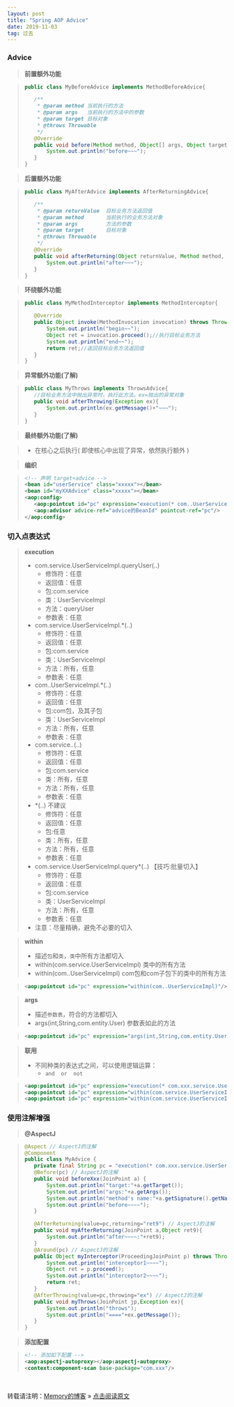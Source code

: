 ```yaml
---
layout: post
title: "Spring AOP Advice"
date: 2019-11-03
tag: 过去
---
```

### Advice

> **前置额外功能**

> ```java
> public class MyBeforeAdvice implements MethodBeforeAdvice{
>
>    /**
>     * @param method 当前执行的方法
>     * @param args   当前执行的方法中的参数
>     * @param target 目标对象
>     * @throws Throwable
>     */
>    @Override
>    public void before(Method method, Object[] args, Object target) throws Throwable {
>        System.out.println("before~~~");
>    }
>}
>```

> **后置额外功能**

>```java
> public class MyAfterAdvice implements AfterReturningAdvice{
>
>    /**
>     * @param returnValue  目标业务方法返回值
>     * @param method       当前执行的业务方法对象
>     * @param args         方法的参数
>     * @param target       目标对象
>     * @throws Throwable
>     */
>    @Override
>    public void afterReturning(Object returnValue, Method method, Object[] args, Object target) throws Throwable {
>        System.out.println("after~~~");
>    }
>}
>```

> **环绕额外功能**

> ```java
> public class MyMethodInterceptor implements MethodInterceptor{
>
>    @Override
>    public Object invoke(MethodInvocation invocation) throws Throwable {
>        System.out.println("begin~~");
>        Object ret = invocation.proceed();//执行目标业务方法
>        System.out.println("end~~");
>        return ret;//返回目标业务方法返回值
>    }
>}
>```

> **异常额外功能(了解)**

>```java
> public class MyThrows implements ThrowsAdvice{
>    //目标业务方法中抛出异常时，执行此方法。ex=抛出的异常对象
>    public void afterThrowing(Exception ex){
>        System.out.println(ex.getMessage()+"~~~");
>    }
>}
>```

> **最终额外功能(了解)**

> * 在核心之后执行( 即使核心中出现了异常，依然执行额外 )

> **编织**

>```xml
> <!-- 声明 target+advice -->
><bean id="userService" class="xxxxx"></bean>
><bean id="myXXAdvice" class="xxxxx"></bean>
><aop:config>
>    <aop:pointcut id="pc" expression="execution(* com..UserService*.*(..))"/>
>    <aop:advisor advice-ref="advice的BeanId" pointcut-ref="pc"/>
></aop:config>
>```

### 切入点表达式

> **execution**
> * com.service.UserServiceImpl.queryUser(..)
>   - 修饰符：任意
>   - 返回值：任意
>   - 包:com.service
>   - 类：UserServiceImpl
>   - 方法：queryUser
>   - 参数表：任意
> * com.service.UserServiceImpl.*(..)
>   - 修饰符：任意
>   - 返回值：任意
>   - 包:com.service
>   - 类：UserServiceImpl
>   - 方法：所有，任意
>   - 参数表：任意
> * com..UserServiceImpl.*(..)
>   - 修饰符：任意
>   - 返回值：任意
>   - 包:com包，及其子包
>   - 类：UserServiceImpl
>   - 方法：所有，任意
>   - 参数表：任意
> * com.service.*.*(..)
>   - 修饰符：任意
>   - 返回值：任意
>   - 包:com.service
>   - 类：所有，任意
>   - 方法：所有，任意
>   - 参数表：任意
> * *(..)    不建议
>   - 修饰符：任意
>   - 返回值：任意
>   - 包:任意
>   - 类：所有，任意
>   - 方法：所有，任意
>   - 参数表：任意
> * com.service.UserServiceImpl.query*(..)  【技巧:批量切入】
>   - 修饰符：任意
>   - 返回值：任意
>   - 包:com.service
>   - 类：UserServiceImpl
>   - 方法：所有，任意
>   - 参数表：任意
> * 注意：尽量精确，避免不必要的切入

> **within**
> * 描述`包`和`类`，`类`中所有方法都切入
> * within(com.service.UserServiceImpl) 类中的所有方法
> * within(com..UserServiceImpl) com包和com子包下的类中的所有方法

> ```xml
> <aop:pointcut id="pc" expression="within(com..UserServiceImpl)"/>
> ```

> **args**
> * 描述`参数表`，符合的方法都切入
> * args(int,String,com.entity.User) 参数表如此的方法


>```xml
> <aop:pointcut id="pc" expression="args(int,String,com.entity.User)"/>
> ```

> **联用**
> * 不同种类的表达式之间，可以使用逻辑运算：
>   - `and  or  not`

>```xml
> <aop:pointcut id="pc" expression="execution(* com.xxx.service.UserServiceImpl.*(..)) and args(com.User)"/>
> <aop:pointcut id="pc" expression="within(com.service.UserServiceImpl) or args(com.User)"/>
> <aop:pointcut id="pc" expression="within(com.service.UserServiceImpl) and not args(com.User)"/>
>```

### 使用注解增强

> **@AspectJ**

>```java
>@Aspect // AspectJ的注解
>@Component
>public class MyAdvice {
>    private final String pc = "execution(* com.xxx.service.UserServiceImpl.*(..))";
>    @Before(pc) // AspectJ的注解
>    public void beforeXxx(JoinPoint a) {
>        System.out.println("target:"+a.getTarget());
>        System.out.println("args:"+a.getArgs());
>        System.out.println("method's name:"+a.getSignature().getName());
>        System.out.println("before~~~~");
>    }
>
>    @AfterReturning(value=pc,returning="ret9") // AspectJ的注解
>    public void myAfterReturning(JoinPoint a,Object ret9){
>        System.out.println("after~~~~:"+ret9);
>    }
>    @Around(pc) // AspectJ的注解
>    public Object myInterceptor(ProceedingJoinPoint p) throws Throwable {
>        System.out.println("interceptor1~~~~");
>        Object ret = p.proceed();
>        System.out.println("interceptor2~~~~");
>        return ret;
>    }
>    @AfterThrowing(value=pc,throwing="ex") // AspectJ的注解
>    public void myThrows(JoinPoint jp,Exception ex){
>        System.out.println("throws");
>        System.out.println("===="+ex.getMessage());
>    }
>}
>```

> **添加配置**

>```xml
> <!-- 添加如下配置 -->
> <aop:aspectj-autoproxy></aop:aspectj-autoproxy>
> <context:component-scan base-package="com.xxx"/>
> ```

<br>
    
转载请注明：[Memory的博客](https://www.shendonghai.com) » [点击阅读原文](http://www.shendonghai.com/2019/11/Spring-AOP-Advice/) 
